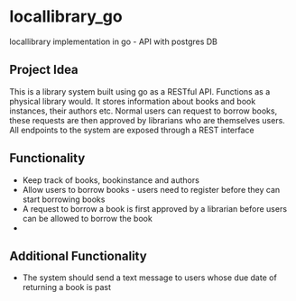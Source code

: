 # locallibrary_go
locallibrary implementation in go - API with postgres DB

## Project Idea

This is a library system built using go as a RESTful API. Functions as a physical library would. It stores information about books and book instances, their authors etc. Normal users can request to borrow books, these requests are then approved by librarians who are themselves users. All endpoints to the system are exposed through a REST interface

## Functionality
- Keep track of books, bookinstance and authors
- Allow users to borrow books - users need to register before they can start borrowing books
- A request to borrow a book is first approved by a librarian before users can be allowed to borrow the book
-

## Additional Functionality
- The system should send a text message to users whose due date of returning a book is past

